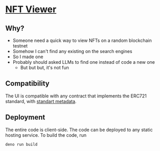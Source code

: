 # [NFT Viewer](https://nft.agus.dev)

## Why?

- Someone need a quick way to view NFTs on a random blockchain testnet
- Somehow I can't find any existing on the search engines
- So I made one
- Probably should asked LLMs to find one instead of code a new one
  - But but but, it's not fun

## Compatibility

The UI is compatible with any contract that implements the ERC721 standard, with [standart metadata](https://docs.opensea.io/docs/metadata-standards).

## Deployment

The entire code is client-side. The code can be deployed to any static hosting service.
To build the code, run

```bash
deno run build
```
